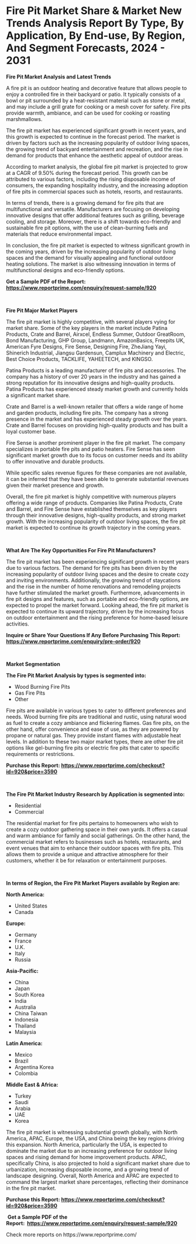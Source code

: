 <p><h1>Fire Pit Market Share & Market New Trends Analysis Report By Type, By Application, By End-use, By Region, And Segment Forecasts, 2024 - 2031</h1></p><p><strong>Fire Pit Market Analysis and Latest Trends</strong></p>
<p><p>A fire pit is an outdoor heating and decorative feature that allows people to enjoy a controlled fire in their backyard or patio. It typically consists of a bowl or pit surrounded by a heat-resistant material such as stone or metal, and may include a grill grate for cooking or a mesh cover for safety. Fire pits provide warmth, ambiance, and can be used for cooking or roasting marshmallows.</p><p>The fire pit market has experienced significant growth in recent years, and this growth is expected to continue in the forecast period. The market is driven by factors such as the increasing popularity of outdoor living spaces, the growing trend of backyard entertainment and recreation, and the rise in demand for products that enhance the aesthetic appeal of outdoor areas.</p><p>According to market analysis, the global fire pit market is projected to grow at a CAGR of 9.50% during the forecast period. This growth can be attributed to various factors, including the rising disposable income of consumers, the expanding hospitality industry, and the increasing adoption of fire pits in commercial spaces such as hotels, resorts, and restaurants.</p><p>In terms of trends, there is a growing demand for fire pits that are multifunctional and versatile. Manufacturers are focusing on developing innovative designs that offer additional features such as grilling, beverage cooling, and storage. Moreover, there is a shift towards eco-friendly and sustainable fire pit options, with the use of clean-burning fuels and materials that reduce environmental impact.</p><p>In conclusion, the fire pit market is expected to witness significant growth in the coming years, driven by the increasing popularity of outdoor living spaces and the demand for visually appealing and functional outdoor heating solutions. The market is also witnessing innovation in terms of multifunctional designs and eco-friendly options.</p></p>
<p><strong>Get a Sample PDF of the Report:&nbsp; <a href="https://www.reportprime.com/enquiry/request-sample/920">https://www.reportprime.com/enquiry/request-sample/920</a></strong></p>
<p>&nbsp;</p>
<p><strong>Fire Pit Major Market Players</strong></p>
<p><p>The fire pit market is highly competitive, with several players vying for market share. Some of the key players in the market include Patina Products, Crate and Barrel, Airxcel, Endless Summer, Outdoor GreatRoom, Bond Manufacturing, GHP Group, Landmann, AmazonBasics, Freepits UK, American Fyre Designs, Fire Sense, Designing Fire, ZheJiang Yayi, Shinerich Industrial, Jiangsu Gardensun, Camplux Machinery and Electric, Best Choice Products, TACKLIFE, YAHEETECH, and KINGSO.</p><p>Patina Products is a leading manufacturer of fire pits and accessories. The company has a history of over 20 years in the industry and has gained a strong reputation for its innovative designs and high-quality products. Patina Products has experienced steady market growth and currently holds a significant market share.</p><p>Crate and Barrel is a well-known retailer that offers a wide range of home and garden products, including fire pits. The company has a strong presence in the market and has experienced steady growth over the years. Crate and Barrel focuses on providing high-quality products and has built a loyal customer base.</p><p>Fire Sense is another prominent player in the fire pit market. The company specializes in portable fire pits and patio heaters. Fire Sense has seen significant market growth due to its focus on customer needs and its ability to offer innovative and durable products.</p><p>While specific sales revenue figures for these companies are not available, it can be inferred that they have been able to generate substantial revenues given their market presence and growth. </p><p>Overall, the fire pit market is highly competitive with numerous players offering a wide range of products. Companies like Patina Products, Crate and Barrel, and Fire Sense have established themselves as key players through their innovative designs, high-quality products, and strong market growth. With the increasing popularity of outdoor living spaces, the fire pit market is expected to continue its growth trajectory in the coming years.</p></p>
<p>&nbsp;</p>
<p><strong>What Are The Key Opportunities For Fire Pit Manufacturers?</strong></p>
<p><p>The fire pit market has been experiencing significant growth in recent years due to various factors. The demand for fire pits has been driven by the increasing popularity of outdoor living spaces and the desire to create cozy and inviting environments. Additionally, the growing trend of staycations and the rise in the number of home renovations and remodeling projects have further stimulated the market growth. Furthermore, advancements in fire pit designs and features, such as portable and eco-friendly options, are expected to propel the market forward. Looking ahead, the fire pit market is expected to continue its upward trajectory, driven by the increasing focus on outdoor entertainment and the rising preference for home-based leisure activities.</p></p>
<p><strong>Inquire or Share Your Questions If Any Before Purchasing This Report: <a href="https://www.reportprime.com/enquiry/pre-order/920">https://www.reportprime.com/enquiry/pre-order/920</a></strong></p>
<p>&nbsp;</p>
<p><strong>Market Segmentation</strong></p>
<p><strong>The Fire Pit Market Analysis by types is segmented into:</strong></p>
<p><ul><li>Wood Burning Fire Pits</li><li>Gas Fire Pits</li><li>Other</li></ul></p>
<p><p>Fire pits are available in various types to cater to different preferences and needs. Wood burning fire pits are traditional and rustic, using natural wood as fuel to create a cozy ambiance and flickering flames. Gas fire pits, on the other hand, offer convenience and ease of use, as they are powered by propane or natural gas. They provide instant flames with adjustable heat levels. In addition to these two major market types, there are other fire pit options like gel-burning fire pits or electric fire pits that cater to specific requirements or restrictions.</p></p>
<p><strong>Purchase this Report:&nbsp;<a href="https://www.reportprime.com/checkout?id=920&price=3590">https://www.reportprime.com/checkout?id=920&price=3590</a></strong></p>
<p>&nbsp;</p>
<p><strong>The Fire Pit Market Industry Research by Application is segmented into:</strong></p>
<p><ul><li>Residential</li><li>Commercial</li></ul></p>
<p><p>The residential market for fire pits pertains to homeowners who wish to create a cozy outdoor gathering space in their own yards. It offers a casual and warm ambiance for family and social gatherings. On the other hand, the commercial market refers to businesses such as hotels, restaurants, and event venues that aim to enhance their outdoor spaces with fire pits. This allows them to provide a unique and attractive atmosphere for their customers, whether it be for relaxation or entertainment purposes.</p></p>
<p>&nbsp;</p>
<p><strong>In terms of Region, the Fire Pit Market Players available by Region are:</strong></p>
<p>
    <p> <strong> North America: </strong>
        <ul>
            <li>United States</li>
            <li>Canada</li>
        </ul>
        </p> 
    <p> <strong> Europe: </strong>
        <ul>
            <li>Germany</li>
            <li>France</li>
            <li>U.K.</li>
            <li>Italy</li>
            <li>Russia</li>
        </ul>
        </p> 
    <p> <strong> Asia-Pacific: </strong>
        <ul>
            <li>China</li>
            <li>Japan</li>
            <li>South Korea</li>
            <li>India</li>
            <li>Australia</li>
            <li>China Taiwan</li>
            <li>Indonesia</li>
            <li>Thailand</li>
            <li>Malaysia</li>
        </ul>
        </p> 
    <p> <strong> Latin America: </strong>
        <ul>
            <li>Mexico</li>
            <li>Brazil</li>
            <li>Argentina Korea</li>
            <li>Colombia</li>
        </ul>
        </p> 
    <p> <strong> Middle East & Africa: </strong>
        <ul>
            <li>Turkey</li>
            <li>Saudi</li>
            <li>Arabia</li>
            <li>UAE</li>
            <li>Korea</li>
        </ul>
    </p>
    </p>
<p><p>The fire pit market is witnessing substantial growth globally, with North America, APAC, Europe, the USA, and China being the key regions driving this expansion. North America, particularly the USA, is expected to dominate the market due to an increasing preference for outdoor living spaces and rising demand for home improvement products. APAC, specifically China, is also projected to hold a significant market share due to urbanization, increasing disposable income, and a growing trend of landscape designing. Overall, North America and APAC are expected to command the largest market share percentages, reflecting their dominance in the fire pit market.</p></p>
<p><strong>Purchase this Report: <a href="https://www.reportprime.com/checkout?id=920&price=3590">https://www.reportprime.com/checkout?id=920&price=3590</a></strong></p>
<p>&nbsp;<strong>Get a Sample PDF of the Report:&nbsp;&nbsp;<a href="https://www.reportprime.com/enquiry/request-sample/920">https://www.reportprime.com/enquiry/request-sample/920</a></strong></p>
<p><strong></strong></p>
<p>Check more reports on https://www.reportprime.com/</p>